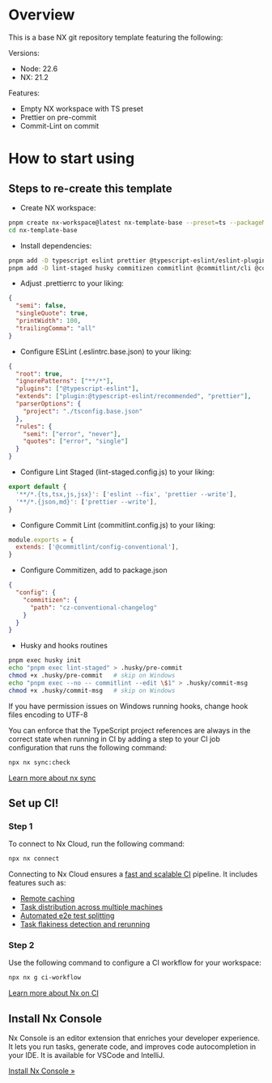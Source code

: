 # Overview

This is a base NX git repository template featuring the following:

Versions:
- Node: 22.6
- NX: 21.2

Features:
- Empty NX workspace with TS preset
- Prettier on pre-commit
- Commit-Lint on commit

# How to start using



## Steps to re-create this template

- Create NX workspace:
```sh
pnpm create nx-workspace@latest nx-template-base --preset=ts --packageManager=pnpm --nxCloud=skip --formatter=prettier
cd nx-template-base
```

- Install dependencies:
```sh
pnpm add -D typescript eslint prettier @typescript-eslint/eslint-plugin @typescript-eslint/parser
pnpm add -D lint-staged husky commitizen commitlint @commitlint/cli @commitlint/config-conventional
```

- Adjust .prettierrc to your liking:
```json
{
  "semi": false,
  "singleQuote": true,
  "printWidth": 100,
  "trailingComma": "all"
}
```

- Configure ESLint (.eslintrc.base.json) to your liking:
```json
{
  "root": true,
  "ignorePatterns": ["**/*"],
  "plugins": ["@typescript-eslint"],
  "extends": ["plugin:@typescript-eslint/recommended", "prettier"],
  "parserOptions": {
    "project": "./tsconfig.base.json"
  },
  "rules": {
    "semi": ["error", "never"],
    "quotes": ["error", "single"]
  }
}
```

- Configure Lint Staged (lint-staged.config.js) to your liking:
```js
export default {
  '**/*.{ts,tsx,js,jsx}': ['eslint --fix', 'prettier --write'],
  '**/*.{json,md}': ['prettier --write'],
}
```

- Configure Commit Lint (commitlint.config.js) to your liking:
```js
module.exports = {
  extends: ['@commitlint/config-conventional'],
}
```

- Configure Commitizen, add to package.json
```json
{
  "config": {
    "commitizen": {
      "path": "cz-conventional-changelog"
    }
  }
}
```

- Husky and hooks routines
```sh
pnpm exec husky init
echo "pnpm exec lint-staged" > .husky/pre-commit
chmod +x .husky/pre-commit   # skip on Windows
echo "pnpm exec --no -- commitlint --edit \$1" > .husky/commit-msg
chmod +x .husky/commit-msg   # skip on Windows
```
If you have permission issues on Windows running hooks, change hook files encoding to UTF-8



You can enforce that the TypeScript project references are always in the correct state when running in CI by adding a step to your CI job configuration that runs the following command:

```sh
npx nx sync:check
```

[Learn more about nx sync](https://nx.dev/reference/nx-commands#sync)

## Set up CI!

### Step 1

To connect to Nx Cloud, run the following command:

```sh
npx nx connect
```

Connecting to Nx Cloud ensures a [fast and scalable CI](https://nx.dev/ci/intro/why-nx-cloud?utm_source=nx_project&utm_medium=readme&utm_campaign=nx_projects) pipeline. It includes features such as:

- [Remote caching](https://nx.dev/ci/features/remote-cache?utm_source=nx_project&utm_medium=readme&utm_campaign=nx_projects)
- [Task distribution across multiple machines](https://nx.dev/ci/features/distribute-task-execution?utm_source=nx_project&utm_medium=readme&utm_campaign=nx_projects)
- [Automated e2e test splitting](https://nx.dev/ci/features/split-e2e-tasks?utm_source=nx_project&utm_medium=readme&utm_campaign=nx_projects)
- [Task flakiness detection and rerunning](https://nx.dev/ci/features/flaky-tasks?utm_source=nx_project&utm_medium=readme&utm_campaign=nx_projects)

### Step 2

Use the following command to configure a CI workflow for your workspace:

```sh
npx nx g ci-workflow
```

[Learn more about Nx on CI](https://nx.dev/ci/intro/ci-with-nx#ready-get-started-with-your-provider?utm_source=nx_project&utm_medium=readme&utm_campaign=nx_projects)

## Install Nx Console

Nx Console is an editor extension that enriches your developer experience. It lets you run tasks, generate code, and improves code autocompletion in your IDE. It is available for VSCode and IntelliJ.

[Install Nx Console &raquo;](https://nx.dev/getting-started/editor-setup?utm_source=nx_project&utm_medium=readme&utm_campaign=nx_projects)

